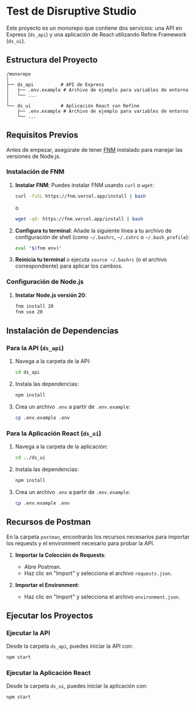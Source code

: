 # Test de Disruptive Studio

Este proyecto es un monorepo que contiene dos servicios: una API en Express (`ds_api`) y una aplicación de React utilizando Refine Framework (`ds_ui`). 

## Estructura del Proyecto

```
/monorepo
│
├── ds_api          # API de Express
│   ├── .env.example # Archivo de ejemplo para variables de entorno
│   └── ...
│
└── ds_ui           # Aplicación React con Refine
    ├── .env.example # Archivo de ejemplo para variables de entorno
    └── ...
```

## Requisitos Previos

Antes de empezar, asegúrate de tener [FNM](https://github.com/Schniz/fnm) instalado para manejar las versiones de Node.js. 

### Instalación de FNM

1. **Instalar FNM**: Puedes instalar FNM usando `curl` o `wget`:
   ```bash
   curl -fsSL https://fnm.vercel.app/install | bash
   ```
   o
   ```bash
   wget -qO- https://fnm.vercel.app/install | bash
   ```

2. **Configura tu terminal**: Añade la siguiente línea a tu archivo de configuración de shell (como `~/.bashrc`, `~/.zshrc` o `~/.bash_profile`):
   ```bash
   eval "$(fnm env)"
   ```

3. **Reinicia tu terminal** o ejecuta `source ~/.bashrc` (o el archivo correspondiente) para aplicar los cambios.

### Configuración de Node.js

1. **Instalar Node.js versión 20**:
   ```bash
   fnm install 20
   fnm use 20
   ```

## Instalación de Dependencias

### Para la API (`ds_api`)

1. Navega a la carpeta de la API:
   ```bash
   cd ds_api
   ```

2. Instala las dependencias:
   ```bash
   npm install
   ```

3. Crea un archivo `.env` a partir de `.env.example`:
   ```bash
   cp .env.example .env
   ```

### Para la Aplicación React (`ds_ui`)

1. Navega a la carpeta de la aplicación:
   ```bash
   cd ../ds_ui
   ```

2. Instala las dependencias:
   ```bash
   npm install
   ```

3. Crea un archivo `.env` a partir de `.env.example`:
   ```bash
   cp .env.example .env
   ```


## Recursos de Postman

En la carpeta `postman`, encontrarás los recursos necesarios para importar los requests y el environment necesario para probar la API. 

1. **Importar la Colección de Requests**:
   - Abre Postman.
   - Haz clic en "Import" y selecciona el archivo `requests.json`.

2. **Importar el Environment**:
   - Haz clic en "Import" y selecciona el archivo `environment.json`.

## Ejecutar los Proyectos

### Ejecutar la API

Desde la carpeta `ds_api`, puedes iniciar la API con:
```bash
npm start
```

### Ejecutar la Aplicación React

Desde la carpeta `ds_ui`, puedes iniciar la aplicación con:
```bash
npm start
```
